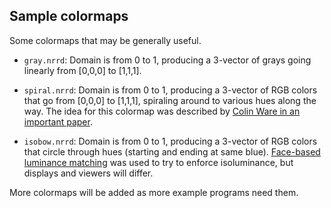 ## Sample colormaps

Some colormaps that may be generally useful.

* `gray.nrrd`: Domain is from 0 to 1, producing a 3-vector of grays going
linearly from [0,0,0] to [1,1,1].

* `spiral.nrrd`: Domain is from 0 to 1, producing a 3-vector of RGB colors
that go from [0,0,0] to [1,1,1], spiraling around to various hues along the way.
The idea for this colormap was described by [Colin Ware in an important paper](http://ccom.unh.edu/sites/default/files/publications/Ware_1988_CGA_Color_sequences_univariate_maps.pdf).

* `isobow.nrrd`: Domain is from 0 to 1, producing a 3-vector of RGB colors
that circle through hues (starting and ending at same blue).
[Face-based luminance matching](http://people.cs.uchicago.edu/~glk/pubs/#VIS-2002)
was used to try to enforce isoluminance, but displays and viewers will differ.

More colormaps will be added as more example programs need them.
